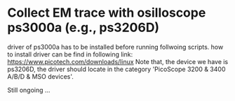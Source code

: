 # Collect EM trace with osilloscope ps3000a (e.g., ps3206D)

driver of ps3000a has to be installed before running follwoing scripts. how to install driver can be find in following link:
https://www.picotech.com/downloads/linux
Note that, the device we have is ps3206D, the driver should locate in the category 'PicoScope 3200 & 3400 A/B/D & MSO devices'.

Still ongoing ...

